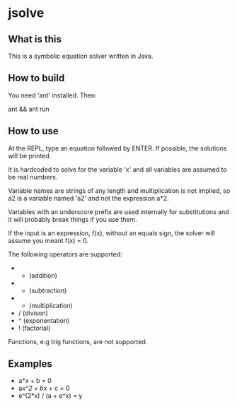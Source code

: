 jsolve
======

What is this
------------

This is a symbolic equation solver written in Java.

How to build
------------

You need 'ant' installed. Then:

ant && ant run

How to use
----------

At the REPL, type an equation followed by ENTER. If possible, the solutions will be printed.

It is hardcoded to solve for the variable 'x' and all variables are assumed to be real numbers.

Variable names are strings of any length and multiplication is not implied, so a2 is a variable named 'a2' and not the expression a*2.

Variables with an underscore prefix are used internally for substitutions and it will probably break things if you use them.

If the input is an expression, f(x), without an equals sign, the solver will assume you meant f(x) = 0.

The following operators are supported:

 * + (addition)
 * - (subtraction)
 * * (multiplication)
 * / (divison)
 * ^ (exponentation)
 * ! (factorial)

Functions, e.g trig functions, are not supported.

Examples
--------

* a*x + b = 0
* a*x^2 + b*x + c = 0
* e^(2*x) / (a + e^x) = y
